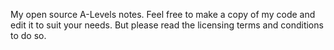 My open source A-Levels notes. Feel free to make a copy of my code and edit it to suit your needs. But please read the licensing terms and conditions to do so.
